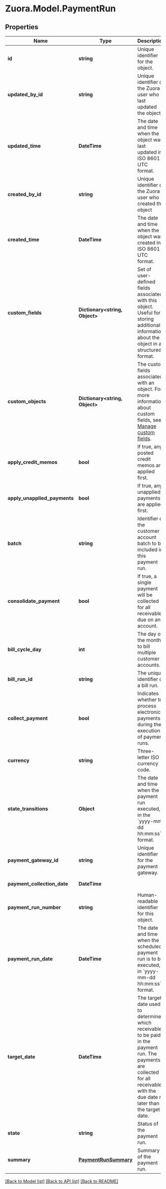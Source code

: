 
# Zuora.Model.PaymentRun

## Properties

Name | Type | Description | Notes
------------ | ------------- | ------------- | -------------
**id** | **string** | Unique identifier for the object. | [optional] [readonly] 
**updated_by_id** | **string** | Unique identifier of the Zuora user who last updated the object | [optional] [readonly] 
**updated_time** | **DateTime** | The date and time when the object was last updated in ISO 8601 UTC format. | [optional] [readonly] 
**created_by_id** | **string** | Unique identifier of the Zuora user who created the object | [optional] [readonly] 
**created_time** | **DateTime** | The date and time when the object was created in ISO 8601 UTC format. | [optional] [readonly] 
**custom_fields** | **Dictionary&lt;string, Object&gt;** | Set of user-defined fields associated with this object. Useful for storing additional information about the object in a structured format. | [optional] 
**custom_objects** | **Dictionary&lt;string, Object&gt;** | The custom fields associated with an object. For more information about custom fields, see [Manage custom fields](https://knowledgecenter.zuora.com/Central_Platform/Manage_Custom_Fields). | [optional] [readonly] 
**apply_credit_memos** | **bool** | If true, any posted credit memos are applied first. | [optional] 
**apply_unapplied_payments** | **bool** | If true, any unapplied payments are applied first. | [optional] 
**batch** | **string** | Identifier of the customer account batch to be included in this payment run. | [optional] 
**consolidate_payment** | **bool** | If true, a single payment will be collected for all receivables due on an account. | [optional] 
**bill_cycle_day** | **int** | The day of the month to bill multiple customer accounts. | [optional] 
**bill_run_id** | **string** | The unique identifier of a bill run. | [optional] 
**collect_payment** | **bool** | Indicates whether to process electronic payments during the execution of payment runs. | [optional] 
**currency** | **string** | Three-letter ISO currency code. | [optional] 
**state_transitions** | **Object** | The date and time when the payment run executed, in the &#x60;yyyy-mm-dd hh:mm:ss&#x60; format. | [optional] 
**payment_gateway_id** | **string** | Unique identifier for the payment gateway. | [optional] 
**payment_collection_date** | **DateTime** |  | [optional] [readonly] 
**payment_run_number** | **string** | Human-readable identifier for this object. | [optional] 
**payment_run_date** | **DateTime** | The date and time when the scheduled payment run is to be executed, in &#x60;yyyy-mm-dd hh:mm:ss&#x60; format. | [optional] 
**target_date** | **DateTime** | The target date used to determine which receivables to be paid in the payment run.       The payments are collected for all receivables with the due date no later than the target date. | [optional] 
**state** | **string** | Status of the payment run. | [optional] 
**summary** | [**PaymentRunSummary**](PaymentRunSummary.md) | Summary of the payment run. | [optional] [readonly] 

[[Back to Model list]](../README.md#documentation-for-models)
[[Back to API list]](../README.md#documentation-for-api-endpoints)
[[Back to README]](../README.md)

